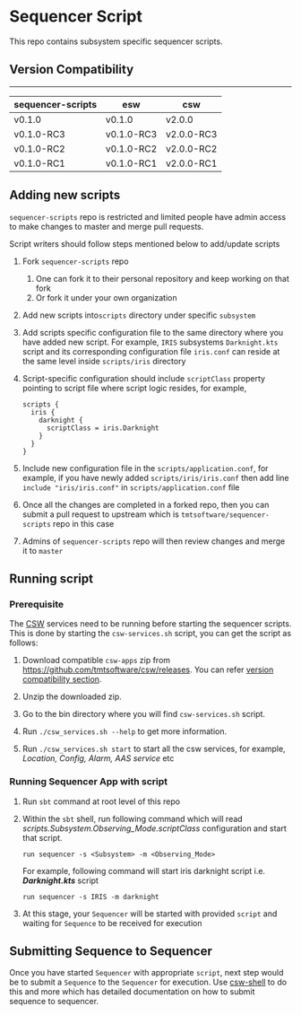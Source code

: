 # Sequencer Script

This repo contains subsystem specific sequencer scripts.

## Version Compatibility
-----------------------------------------------------------

| sequencer-scripts | esw | csw |
|-------------------|-----|-----|
| v0.1.0 | v0.1.0 | v2.0.0 |
| v0.1.0-RC3 | v0.1.0-RC3 | v2.0.0-RC3 |
| v0.1.0-RC2 | v0.1.0-RC2 | v2.0.0-RC2 |
| v0.1.0-RC1 | v0.1.0-RC1 | v2.0.0-RC1 |


## Adding new scripts

`sequencer-scripts` repo is restricted and limited people have admin access to make changes to master and merge pull requests.

Script writers should follow steps mentioned below to add/update scripts

1. Fork `sequencer-scripts` repo
    1. One can fork it to their personal repository and keep working on that fork
    1. Or fork it under your own organization

1. Add new scripts into`scripts` directory under specific `subsystem`

1. Add scripts specific configuration file to the same directory where you have added new script.
For example, `IRIS` subsystems `Darknight.kts` script and its corresponding configuration file `iris.conf` can reside at the same level inside `scripts/iris` directory

1. Script-specific configuration should include `scriptClass` property pointing to script file where script logic resides, for example,
    ```hocon
    scripts {
      iris {
        darknight {
          scriptClass = iris.Darknight
        }
      }
    }
    ```

1. Include new configuration file in the `scripts/application.conf`,
for example, if you have newly added `scripts/iris/iris.conf` then add line `include "iris/iris.conf"` in `scripts/application.conf` file

1. Once all the changes are completed in a forked repo, then you can submit a pull request to upstream which is `tmtsoftware/sequencer-scripts` repo in this case
 
1. Admins of `sequencer-scripts` repo will then review changes and merge it to `master`

## Running script

### Prerequisite
The [CSW](https://github.com/tmtsoftware/csw) services need to be running before starting the sequencer scripts.
This is done by starting the `csw-services.sh` script, you can get the script as follows:

1. Download compatible `csw-apps` zip from https://github.com/tmtsoftware/csw/releases.
You can refer [version compatibility section](#-version-compaibilty).

1. Unzip the downloaded zip.

1. Go to the bin directory where you will find `csw-services.sh` script.

1. Run `./csw_services.sh --help` to get more information.

1. Run `./csw_services.sh start` to start all the csw services, for example, _Location, Config, Alarm, AAS service_ etc

### Running Sequencer App with script

1. Run `sbt` command at root level of this repo

1. Within the `sbt` shell, run following command which will read _scripts.Subsystem.Observing_Mode.scriptClass_ configuration and start that script.
    ```
    run sequencer -s <Subsystem> -m <Observing_Mode>
    ```

    For example, following command will start iris darknight script i.e. **_Darknight.kts_** script
    ```
    run sequencer -s IRIS -m darknight
    ```

1. At this stage, your `Sequencer` will be started with provided `script` and waiting for `Sequence` to be received for execution

## Submitting Sequence to Sequencer

Once you have started `Sequencer` with appropriate `script`, next step would be to submit a `Sequence` to the `Sequencer` for execution.
Use [csw-shell](https://github.com/tmtsoftware/csw-shell) to do this and more which has detailed documentation on how to submit sequence to sequencer.
